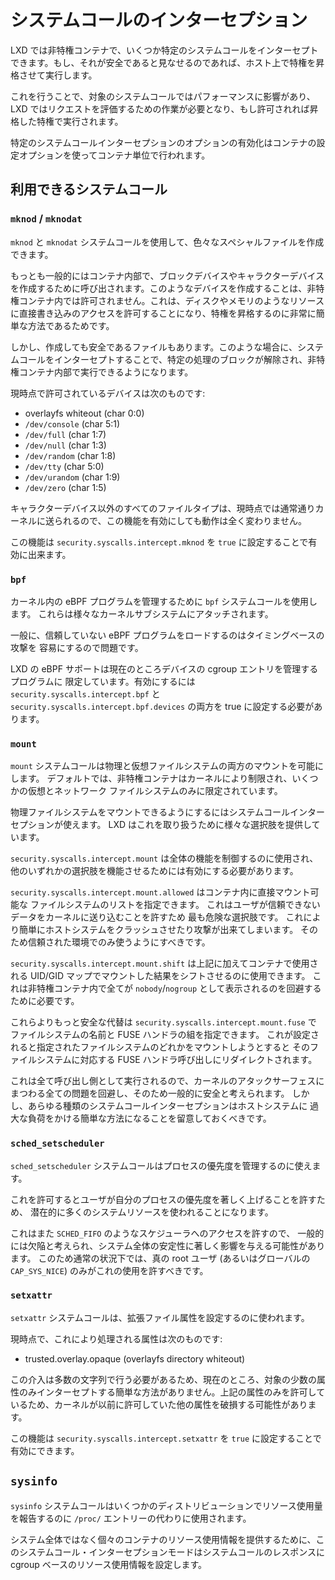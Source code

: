 # システムコールのインターセプション

LXD では非特権コンテナで、いくつか特定のシステムコールをインターセプトできます。もし、それが安全であると見なせるのであれば、ホスト上で特権を昇格させて実行します。

これを行うことで、対象のシステムコールではパフォーマンスに影響があり、LXD ではリクエストを評価するための作業が必要となり、もし許可されれば昇格した特権で実行されます。

特定のシステムコールインターセプションのオプションの有効化はコンテナの設定オプションを使ってコンテナ単位で行われます。

## 利用できるシステムコール

### `mknod` / `mknodat`

`mknod` と `mknodat` システムコールを使用して、色々なスペシャルファイルを作成できます。

もっとも一般的にはコンテナ内部で、ブロックデバイスやキャラクターデバイスを作成するために呼び出されます。このようなデバイスを作成することは、非特権コンテナ内では許可されません。これは、ディスクやメモリのようなリソースに直接書き込みのアクセスを許可することになり、特権を昇格するのに非常に簡単な方法であるためです。

しかし、作成しても安全であるファイルもあります。このような場合に、システムコールをインターセプトすることで、特定の処理のブロックが解除され、非特権コンテナ内部で実行できるようになります。

現時点で許可されているデバイスは次のものです:

- overlayfs whiteout (char 0:0)
- `/dev/console` (char 5:1)
- `/dev/full` (char 1:7)
- `/dev/null` (char 1:3)
- `/dev/random` (char 1:8)
- `/dev/tty` (char 5:0)
- `/dev/urandom` (char 1:9)
- `/dev/zero` (char 1:5)

キャラクターデバイス以外のすべてのファイルタイプは、現時点では通常通りカーネルに送られるので、この機能を有効にしても動作は全く変わりません。

この機能は `security.syscalls.intercept.mknod` を `true` に設定することで有効に出来ます。

### `bpf`

カーネル内の eBPF プログラムを管理するために `bpf` システムコールを使用します。
これらは様々なカーネルサブシステムにアタッチされます。

一般に、信頼していない eBPF プログラムをロードするのはタイミングベースの攻撃を
容易にするので問題です。

LXD の eBPF サポートは現在のところデバイスの cgroup エントリを管理するプログラムに
限定しています。有効にするには `security.syscalls.intercept.bpf` と
`security.syscalls.intercept.bpf.devices` の両方を true に設定する必要があります。

### `mount`

`mount` システムコールは物理と仮想ファイルシステムの両方のマウントを可能にします。
デフォルトでは、非特権コンテナはカーネルにより制限され、いくつかの仮想とネットワーク
ファイルシステムのみに限定されています。

物理ファイルシステムをマウントできるようにするにはシステムコールインターセプションが使えます。
LXD はこれを取り扱うために様々な選択肢を提供しています。

`security.syscalls.intercept.mount` は全体の機能を制御するのに使用され、
他のいずれかの選択肢を機能させるためには有効にする必要があります。

`security.syscalls.intercept.mount.allowed` はコンテナ内に直接マウント可能な
ファイルシステムのリストを指定できます。
これはユーザが信頼できないデータをカーネルに送り込むことを許すため
最も危険な選択肢です。
これにより簡単にホストシステムをクラッシュさせたり攻撃が出来てしまいます。
そのため信頼された環境でのみ使うようにすべきです。

`security.syscalls.intercept.mount.shift` は上記に加えてコンテナで使用される
UID/GID マップでマウントした結果をシフトさせるのに使用できます。
これは非特権コンテナ内で全てが `nobody`/`nogroup` として表示されるのを回避するために必要です。

これらよりもっと安全な代替は `security.syscalls.intercept.mount.fuse` で
ファイルシステムの名前と FUSE ハンドラの組を指定できます。
これが設定されると指定されたファイルシステムのどれかをマウントしようとすると
そのファイルシステムに対応する FUSE ハンドラ呼び出しにリダイレクトされます。

これは全て呼び出し側として実行されるので、カーネルのアタックサーフェスに
まつわる全ての問題を回避し、そのため一般的に安全と考えられます。
しかし、あらゆる種類のシステムコールインターセプションはホストシステムに
過大な負荷をかける簡単な方法になることを留意しておくべきです。

### `sched_setscheduler`

`sched_setscheduler` システムコールはプロセスの優先度を管理するのに使えます。

これを許可するとユーザが自分のプロセスの優先度を著しく上げることを許すため、
潜在的に多くのシステムリソースを使われることになります。

これはまた `SCHED_FIFO` のようなスケジューラへのアクセスを許すので、
一般的には欠陥と考えられ、システム全体の安定性に著しく影響を与える可能性があります。
このため通常の状況下では、真の root ユーザ (あるいはグローバルの `CAP_SYS_NICE`)
のみがこれの使用を許すべきです。

### `setxattr`

`setxattr` システムコールは、拡張ファイル属性を設定するのに使われます。

現時点で、これにより処理される属性は次のものです:

- trusted.overlay.opaque (overlayfs directory whiteout)

この介入は多数の文字列で行う必要があるため、現在のところ、対象の少数の属性のみインターセプトする簡単な方法がありません。上記の属性のみを許可しているため、カーネルが以前に許可していた他の属性を破損する可能性があります。

この機能は `security.syscalls.intercept.setxattr` を `true` に設定することで有効にできます。

## `sysinfo`

`sysinfo` システムコールはいくつかのディストリビューションでリソース使用量を報告するのに `/proc/` エントリーの代わりに使用されます。

システム全体ではなく個々のコンテナのリソース使用情報を提供するために、このシステムコール・インターセプションモードはシステムコールのレスポンスに cgroup ベースのリソース使用情報を設定します。
